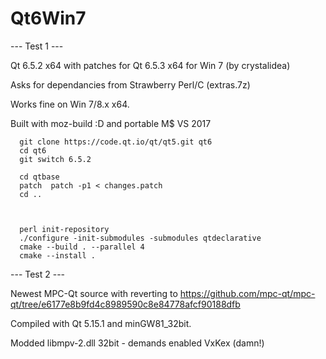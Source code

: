 # Qt6Win7

--- Test 1 ---
  
Qt 6.5.2 x64 with patches for Qt 6.5.3 x64 for Win 7 (by crystalidea)

Asks for dependancies from Strawberry Perl/C (extras.7z)

Works fine on Win 7/8.x x64.


Built with moz-build :D and portable M$ VS 2017

      git clone https://code.qt.io/qt/qt5.git qt6
      cd qt6
      git switch 6.5.2

      cd qtbase
      patch  patch -p1 < changes.patch
      cd ..


  
      perl init-repository
      ./configure -init-submodules -submodules qtdeclarative
      cmake --build . --parallel 4
      cmake --install .
      
      
--- Test 2 ---

Newest MPC-Qt source with reverting to https://github.com/mpc-qt/mpc-qt/tree/e6177e8b9fd4c8989590c8e84778afcf90188dfb

Compiled with Qt 5.15.1 and minGW81_32bit.

Modded libmpv-2.dll 32bit - demands enabled VxKex (damn!)
